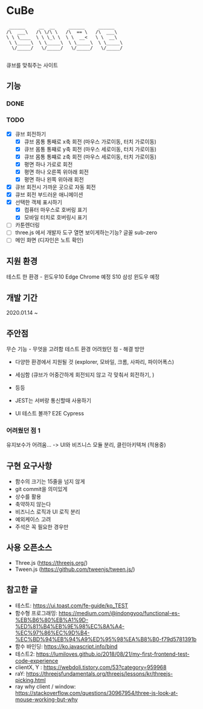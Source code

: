 # CuBe

```
 ______     __  __     ______     ______
/\  ___\   /\ \/\ \   /\  == \   /\  ___\
\ \ \____  \ \ \_\ \  \ \  __<   \ \  __\
 \ \_____\  \ \_____\  \ \_____\  \ \_____\
  \/_____/   \/_____/   \/_____/   \/_____/


```

큐브를 맞춰주는 사이트

## 기능

### DONE

### TODO

- [x] 큐브 회전하기
  - [x] 큐브 몸통 통째로 x축 회전 (마우스 가로이동, 터치 가로이동)
  - [x] 큐브 몸통 통쨰로 y축 회전 (마우스 세로이동, 터치 가로이동)
  - [x] 큐브 몸통 통쨰로 z축 회전 (마우스 세로이동, 터치 가로이동)
  - [x] 평면 하나 가로로 회전
  - [x] 평면 하나 오른쪽 위아래 회전
  - [x] 평면 하나 왼쪽 위아래 회전
- [x] 큐브 회전시 가까운 곳으로 자동 회전
- [x] 큐브 회전 부드러운 애니메이션
- [x] 선택한 객체 표시하기
  - [x] 컴퓨터 마우스로 호버링 표기
  - [x] 모바일 터치로 호버링시 표기
- [ ] 카툰렌더링
- [ ] three.js 에서 개발자 도구 열면 보이게하는기능? 글꼴 sub-zero
- [ ] 메인 화면 (디자인은 노트 확인)

## 지원 환경

테스트 한 환경 -
윈도우10
Edge
Chrome 예정
S10 삼성 윈도우 예정

## 개발 기간

2020.01.14 ~

## 주안점

무슨 기능 - 무엇을 고려함
테스트 환경
어려웠던 점 - 해결 방안

- 다양한 환경에서 지원될 것 (explorer, 모바일, 크롬, 사파리, 파이어폭스)
- 세심함 (큐브가 어중간하게 회전되지 않고 각 맞춰서 회전하기, )
- 등등

- JEST는 서버랑 통신할때 사용하기
- UI 테스트 볼까? E2E Cypress


### 어려웠던 점 1

유지보수가 어려움... -> UI와 비즈니스 모듈 분리, 클린아키텍쳐 (적용중)

## 구현 요구사항

- 함수의 크기는 15줄을 넘지 않게 
- git commit을 의미있게
- 상수를 활용
- 축약하지 않는다
- 비즈니스 로직과 UI 로직 분리
- 예외케이스 고려
- 주석은 꼭 필요한 경우만

## 사용 오픈소스

- Three.js (<https://threejs.org/>)
- Tween.js (<https://github.com/tweenjs/tween.js/>)

## 참고한 글

- 테스트: https://ui.toast.com/fe-guide/ko_TEST
- 함수형 프로그래밍: https://medium.com/@indongyoo/functional-es-%EB%B6%80%EB%A1%9D-%ED%81%B4%EB%9E%98%EC%8A%A4-%EC%97%86%EC%9D%B4-%EC%BD%94%EB%94%A9%ED%95%98%EA%B8%B0-f79d5781391b
- 함수 바인딩: https://ko.javascript.info/bind
- 테스트2: https://lumiloves.github.io/2018/08/21/my-first-frontend-test-code-experience
- clientX, Y : https://webdoli.tistory.com/53?category=959968
- raY: https://threejsfundamentals.org/threejs/lessons/kr/threejs-picking.html
- ray why client / window: https://stackoverflow.com/questions/30967954/three-js-look-at-mouse-working-but-why

